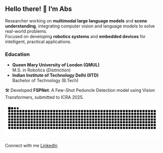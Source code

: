 ## Hello there! 👋 I’m Abs
Researcher working on **multimodal large language models** and **scene understanding**, integrating computer vision and language models to solve real-world problems.  
Focused on developing **robotics systems** and **embedded devices** for intelligent, practical applications.

### Education  
- **Queen Mary University of London (QMUL)**  
 M.S. in  Robotics (*Distinction*)  
- **Indian Institute of Technology Delhi (IITD)**  
  Bachelor of Technology (B.Tech)

🛠️ Developed **FSPNet**: A Few-Shot Peduncle Detection model using Vision Transformers, submitted to ICRA 2025.

![GitHub Contribution Snake](https://raw.githubusercontent.com/weihao1115/weihao1115/output/github-contribution-grid-snake.svg)

Connect with me
[LinkedIn](https://www.linkedin.com/in/abspateliitd/)


